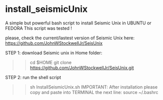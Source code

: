 # install_seismicUnix

A simple but powerful bash script to install Seismic Unix in UBUNTU or FEDORA
This script was tested ! 

please, check the current/lastest version of Seismic Unix here:
https://github.com/JohnWStockwellJr/SeisUnix

STEP 1: download Seismic unix in Home folder:
>> cd $HOME
>> git clone https://github.com/JohnWStockwellJr/SeisUnix.git

STEP 2: run the shell script
>> sh InstallSeismicUnix.sh
IMPORTANT: After installation please copy and paste into TERMINAL the next line:
source ~/.bashrc


